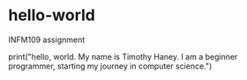 # hello-world
INFM109 assignment

print("hello, world. My name is Timothy Haney. I am a beginner programmer, starting my journey in computer science.")





